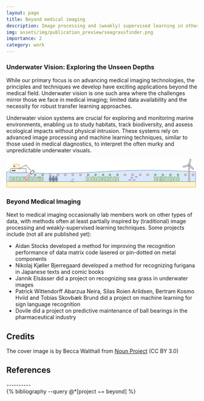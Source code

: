```yaml
---
layout: page
title: Beyond medical imaging
description: Image processing and (weakly) supervised learning in other datasets
img: assets/img/publication_preview/seagrassfinder.png
importance: 2
category: work
---
```


<h3>Underwater Vision: Exploring the Unseen Depths</h3>

While our primary focus is on advancing medical imaging technologies, the principles and techniques we develop have exciting applications beyond the medical field. Underwater vision is one such area where the challenges mirror those we face in medical imaging; limited data availability and the necessity for robust transfer learning approaches.

Underwater vision systems are crucial for exploring and monitoring marine environments, enabling us to study habitats, track biodiversity, and assess ecological impacts without physical intrusion. These systems rely on advanced image processing and machine learning techniques, similar to those used in medical diagnostics, to interpret the often murky and unpredictable underwater visuals.

<img src="/assets/img/project_seagrassfinder.png" alt="seagrassfinder" width="500" height="auto">


<h3>Beyond Medical Imaging</h3>

Next to medical imaging occasionally lab members work on other types of data, with methods often at least partially inspired by (traditional) image processing and weakly-supervised learning techniques. Some projects include (not all are published yet):
 
<ul>
 <li>Aidan Stocks developed a method for improving the recognition performance of data matrix code lasered or pin-dotted on metal components</li>
<li>Nikolaj Kjøller Bjerregaard developed a method for recognizing furigana in Japanese texts and comic books</li>
<li>Jannik Elsässer did a project on recognizing sea grass in underwater images</li>
<li> Patrick Wittendorff Abarzua Neira, Silas Roien Arildsen, Bertram Kosmo Hviid and Tobias Skovbæk Brund did a project on machine learning for sign language recognition </li>
<li>Dovile did a project on predictive maintenance of ball bearings in the pharmaceutical industry </li>
</ul> 

<h2>Credits</h2>
The cover image is by Becca Walthall from <a href="https://thenounproject.com/browse/icons/term/collection/" target="_blank" title="collection Icons">Noun Project</a> (CC BY 3.0)

<h2>References</h2>
----------
<div class="publications">
  {% bibliography --query @*[project ~= beyond] %}
</div>

